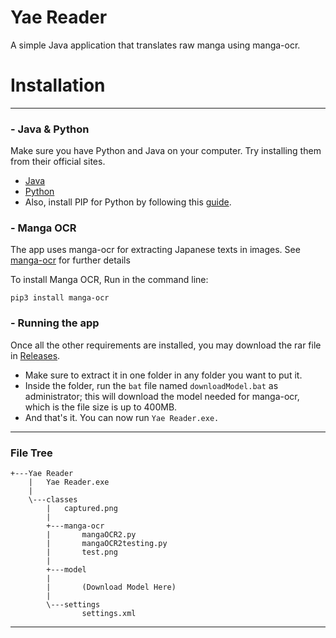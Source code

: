 # Yae Reader

A simple Java application that translates raw manga using manga-ocr.

# Installation
---
### - Java & Python

Make sure you have Python and Java on your computer. Try installing them from their official sites.
- [Java](https://www.oracle.com/java/technologies/downloads/)
- [Python](https://www.python.org/downloads)
- Also, install PIP for Python by following this [guide](https://www.geeksforgeeks.org/how-to-install-pip-on-windows/).
### - Manga OCR

The app uses manga-ocr for extracting Japanese texts in images. See [manga-ocr](https://www.python.org/downloads) for further details

To install Manga OCR, Run in the command line:

```commandline
pip3 install manga-ocr
```
### - Running the app

Once all the other requirements are installed, you may download the rar file in [Releases](https://github.com/jp319/Yae-Reader/releases).
- Make sure to extract it in one folder in any folder you want to put it.
- Inside the folder, run the `bat` file named `downloadModel.bat` as administrator; this will download the model needed for manga-ocr, which is the file size is up to 400MB.
- And that's it. You can now run `Yae Reader.exe.`
---

### File Tree
```commandline
+---Yae Reader
    |   Yae Reader.exe
    |
    \---classes
        |   captured.png
        |
        +---manga-ocr
        |       mangaOCR2.py
        |       mangaOCR2testing.py
        |       test.png
        |
        +---model
        |
        |       (Download Model Here)
        |
        \---settings
                settings.xml
```
---
